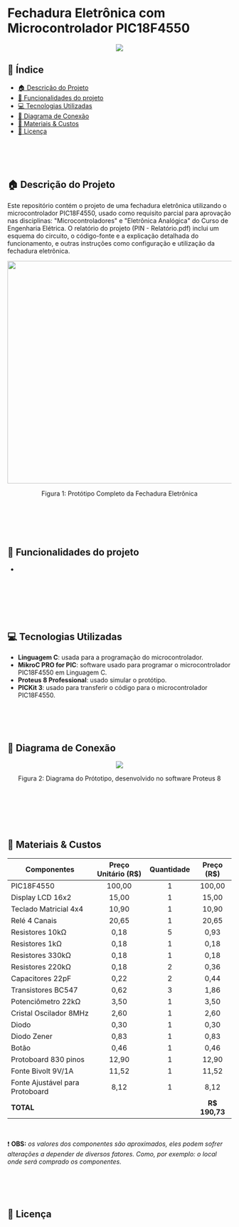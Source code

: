 # Fechadura Eletrônica com Microcontrolador PIC18F4550

<p align="center">
  <img src="http://img.shields.io/static/v1?label=STATUS&message=COMPLETO&color=GREEN&style=for-the-badge"/>
</p>



## :round_pushpin: Índice 
* [:house: Descrição do Projeto](#house-descrição-do-projeto)
* [:hammer: Funcionalidades do projeto](#hammer-funcionalidades-do-projeto)
* [:computer: Tecnologias Utilizadas](#computer-tecnologias-utilizadas)
* [:link: Diagrama de Conexão](#link-diagrama-de-conexão)
* [:toolbox: Materiais & Custos](#toolbox-materiais--custos)
* [:memo: Licença](#memo-licença)
<br><br><br><br><br>





## :house: Descrição do Projeto
Este repositório contém o projeto de uma fechadura eletrônica utilizando o microcontrolador PIC18F4550, usado como requisito parcial para aprovação nas disciplinas: "Microcontroladores" e "Eletrônica Analógica" do Curso de Engenharia Elétrica.
O relatório do projeto (PIN - Relatório.pdf) inclui um esquema do circuito, o código-fonte e a explicação detalhada do funcionamento, e outras instruções como configuração e utilização da fechadura eletrônica.
<br>

<p align="center">
  <img src="https://github.com/user-attachments/assets/a31bb5a9-3bfe-4881-b779-b352a5a02ef9" width="650" height="500"/>
</p>
<p align="center">Figura 1: Protótipo Completo da Fechadura Eletrônica</p>
<br><br><br><br>



## :hammer: Funcionalidades do projeto

- 
<br><br><br><br><br>



## :computer: Tecnologias Utilizadas

- **Linguagem C**: usada para a programação do microcontrolador.
- **MikroC PRO for PIC**: software usado para programar o microcontrolador PIC18F4550 em Linguagem C.
- **Proteus 8 Professional**: usado simular o protótipo.
- **PICKit 3**: usado para transferir o código para o microcontrolador PIC18F4550.
<br><br><br><br><br>

## :link: Diagrama de Conexão
<p align="center">
  <img src="https://github.com/user-attachments/assets/7fff60c9-499b-48c4-851d-4fc5d87442c0" />
</p>
<p align="center">Figura 2: Diagrama do Prótotipo, desenvolvido no software Proteus 8</p>
<br><br><br><br><br>



## :toolbox: Materiais & Custos
| Componentes | Preço Unitário (R$) | Quantidade | Preço (R$) |
|----------|:----------:|:----------:|:----------:|
| PIC18F4550  | 100,00 | 1 | 100,00 |
| Display LCD 16x2 | 15,00 | 1 | 15,00 |
| Teclado Matricial 4x4 | 10,90 | 1 | 10,90 |
| Relé 4 Canais | 20,65 | 1 | 20,65 |
| Resistores 10kΩ | 0,18 | 5 | 0,93 |
| Resistores 1kΩ | 0,18 | 1 | 0,18 |
| Resistores 330kΩ | 0,18 | 1 | 0,18 |
| Resistores 220kΩ | 0,18 | 2 | 0,36 |
| Capacitores 22pF | 0,22 | 2 | 0,44 |
| Transistores BC547 | 0,62 | 3 | 1,86 |
| Potenciômetro 22kΩ | 3,50 | 1 | 3,50 |
| Cristal Oscilador 8MHz | 2,60 | 1 | 2,60 |
| Diodo | 0,30 | 1 | 0,30 |
| Diodo Zener | 0,83 | 1 | 0,83 |
| Botão | 0,46 | 1 | 0,46 |
| Protoboard 830 pinos | 12,90 | 1 | 12,90 |
| Fonte Bivolt 9V/1A | 11,52 | 1 | 11,52 |
| Fonte Ajustável para Protoboard | 8,12 | 1 | 8,12 |
| **TOTAL**              ||| **R$ 190,73** |
<br>

:exclamation: **OBS:** *os valores dos componentes são aproximados, eles podem sofrer alterações a depender de diversos fatores. Como, por exemplo: o local onde será comprado os componentes.*
<br><br><br><br><br>



## :memo: Licença
<br><br><br><br><br>

